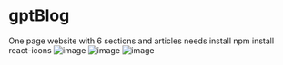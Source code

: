# gptBlog
One page website with 6 sections and articles
needs install npm install react-icons
![image](https://user-images.githubusercontent.com/131809743/236564473-0475de58-0db7-4c13-8131-2e6e1ab120f3.png)
![image](https://user-images.githubusercontent.com/131809743/236564808-047a2eff-02c8-429a-96c6-c3877d920ae1.png)
![image](https://user-images.githubusercontent.com/131809743/236564716-9ccb49e9-6ff8-4b45-9641-1f9a4eb91896.png)
